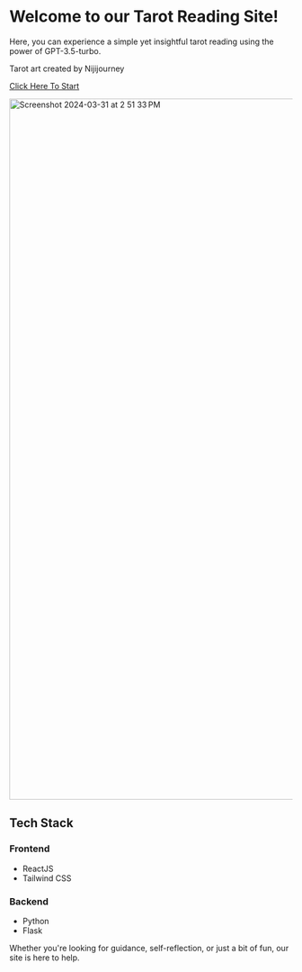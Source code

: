 # Welcome to our Tarot Reading Site!

Here, you can experience a simple yet insightful tarot reading using the power of GPT-3.5-turbo. 

Tarot art created by Nijijourney

[Click Here To Start](https://tarot-reading-alpha.vercel.app/)

<img width="1245" alt="Screenshot 2024-03-31 at 2 51 33 PM" src="https://github.com/WilliamJizh/TarotReading/assets/65744833/98103afe-c3b7-4ee8-bfeb-fde866f0ae54">

## Tech Stack

### Frontend
- ReactJS
- Tailwind CSS

### Backend
- Python
- Flask

Whether you're looking for guidance, self-reflection, or just a bit of fun, our site is here to help. 
